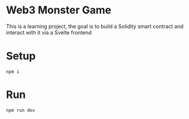 # Web3 Monster Game

This is a learning project, the goal is to build a Solidity smart contract and interact with it via a Svelte frontend

# Setup
```
npm i
```

# Run
```
npm run dev
```